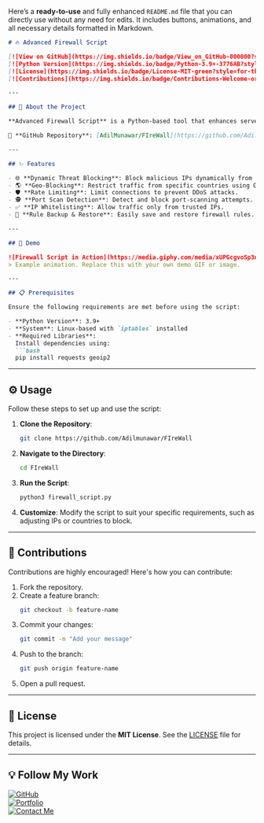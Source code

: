 Here’s a **ready-to-use** and fully enhanced `README.md` file that you can directly use without any need for edits. It includes buttons, animations, and all necessary details formatted in Markdown.

```markdown
# 🔥 Advanced Firewall Script  

[![View on GitHub](https://img.shields.io/badge/View_on_GitHub-000000?style=for-the-badge&logo=github&logoColor=white)](https://github.com/Adilmunawar/FIreWall)  
[![Python Version](https://img.shields.io/badge/Python-3.9+-3776AB?style=for-the-badge&logo=python&logoColor=white)](https://www.python.org/)  
[![License](https://img.shields.io/badge/License-MIT-green?style=for-the-badge)](https://github.com/Adilmunawar/FIreWall/blob/main/LICENSE)  
[![Contributions](https://img.shields.io/badge/Contributions-Welcome-orange?style=for-the-badge&logo=github)](https://github.com/Adilmunawar/FIreWall/pulls)  

---

## 🚀 About the Project  

**Advanced Firewall Script** is a Python-based tool that enhances server security using `iptables`. The script automates blocking malicious IPs, geo-restricting traffic, detecting port scans, and implementing rate limiting.  

🔗 **GitHub Repository**: [AdilMunawar/FIreWall](https://github.com/Adilmunawar/FIreWall)  

---

## ✨ Features  

- 🌐 **Dynamic Threat Blocking**: Block malicious IPs dynamically from threat feeds.  
- 🌎 **Geo-Blocking**: Restrict traffic from specific countries using GeoIP2.  
- 🛡️ **Rate Limiting**: Limit connections to prevent DDoS attacks.  
- 🕵️ **Port Scan Detection**: Detect and block port-scanning attempts.  
- ✅ **IP Whitelisting**: Allow traffic only from trusted IPs.  
- 🔄 **Rule Backup & Restore**: Easily save and restore firewall rules.  

---

## 🎥 Demo  

![Firewall Script in Action](https://media.giphy.com/media/xUPGcgvoSp3ndKfaJG/giphy.gif)  
> Example animation. Replace this with your own demo GIF or image.  

---

## 📋 Prerequisites  

Ensure the following requirements are met before using the script:  

- **Python Version**: 3.9+  
- **System**: Linux-based with `iptables` installed  
- **Required Libraries**:  
  Install dependencies using:  
  ```bash
  pip install requests geoip2
  ```  

---

## ⚙️ Usage  

Follow these steps to set up and use the script:  

1. **Clone the Repository**:  
   ```bash
   git clone https://github.com/Adilmunawar/FIreWall
   ```  

2. **Navigate to the Directory**:  
   ```bash
   cd FIreWall
   ```  

3. **Run the Script**:  
   ```bash
   python3 firewall_script.py
   ```  

4. **Customize**: Modify the script to suit your specific requirements, such as adjusting IPs or countries to block.  

---

## 🤝 Contributions  

Contributions are highly encouraged! Here's how you can contribute:  

1. Fork the repository.  
2. Create a feature branch:  
   ```bash
   git checkout -b feature-name
   ```  
3. Commit your changes:  
   ```bash
   git commit -m "Add your message"
   ```  
4. Push to the branch:  
   ```bash
   git push origin feature-name
   ```  
5. Open a pull request.  

---

## 📄 License  

This project is licensed under the **MIT License**. See the [LICENSE](https://github.com/Adilmunawar/FIreWall/blob/main/LICENSE) file for details.  

---

## 💡 Follow My Work  

[![GitHub](https://img.shields.io/badge/GitHub-AdilMunawar-000000?style=for-the-badge&logo=github&logoColor=white)](https://github.com/Adilmunawar)  
[![Portfolio](https://img.shields.io/badge/My_Portfolio-FF5722?style=for-the-badge&logo=firefox&logoColor=white)](https://github.com/Adilmunawar)  
[![Contact Me](https://img.shields.io/badge/Contact_Me-0078D4?style=for-the-badge&logo=microsoft-outlook&logoColor=white)](mailto:your-email@example.com)  
```

